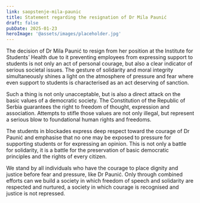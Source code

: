 ```yaml
---
link: saopstenje-mila-paunic
title: Statement regarding the resignation of Dr Mila Paunić
draft: false
pubDate: 2025-01-23
heroImage: '@assets/images/placeholder.jpg'
---
```

The decision of Dr Mila Paunić to resign from her position at the Institute for Students’ Health due to it preventing employees from expressing support to students is not only an act of personal courage, but also a clear indicator of serious societal issues. The gesture of solidarity and moral integrity simultaneously shines a light on the atmosphere of pressure and fear where even support to students is characterised as an act deserving of sanction.

Such a thing is not only unacceptable, but is also a direct attack on the basic values of a democratic society. The Constitution of the Republic of Serbia guarantees the right to freedom of thought, expression and association. Attempts to stifle those values are not only illegal, but represent a serious blow to foundational human rights and freedoms.

The students in blockades express deep respect toward the courage of Dr Paunić and emphasise that no one may be exposed to pressure for supporting students or for expressing an opinion. This is not only a battle for solidarity, it is a battle for the preservation of basic democratic principles and the rights of every citizen.

We stand by all individuals who have the courage to place dignity and justice before fear and pressure, like Dr Paunić. Only through combined efforts can we build a society in which freedom of speech and solidarity are respected and nurtured, a society in which courage is recognised and justice is not repressed.
